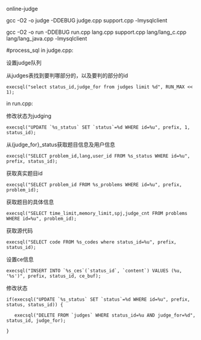 online-judge

gcc -O2 -o judge -DDEBUG judge.cpp support.cpp -lmysqlclient

gcc -O2 -o run -DDEBUG run.cpp lang.cpp support.cpp lang/lang_c.cpp lang/lang_java.cpp -lmysqlclient

#process_sql in judge.cpp:

设置judge队列

从judges表找到要判哪部分的，以及要判的部分的id
```
execsql("select status_id,judge_for from judges limit %d", RUN_MAX << 1);
```
in run.cpp:

修改状态为judging
```
execsql("UPDATE `%s_status` SET `status`=%d WHERE id=%u", prefix, 1, status_id);
```
从{judge_for}_status获取题目信息及用户信息
```
execsql("SELECT problem_id,lang,user_id FROM %s_status WHERE id=%u", prefix, status_id);
```
获取真实题目id
```
execsql("SELECT problem_id FROM %s_problems WHERE id=%u", prefix, problem_id);
```
获取题目的具体信息
```
execsql("SELECT time_limit,memory_limit,spj,judge_cnt FROM problems WHERE id=%u", problem_id);
```
获取源代码
```
execsql("SELECT code FROM %s_codes where status_id=%u", prefix, status_id);
```
设置ce信息
```
execsql("INSERT INTO `%s_ces`(`status_id`, `content`) VALUES (%u, '%s')", prefix, status_id, ce_buf);
```
修改状态
```
if(execsql("UPDATE `%s_status` SET `status`=%d WHERE id=%u", prefix, status, status_id)) {
 
   execsql("DELETE FROM `judges` WHERE status_id=%u AND judge_for=%d", status_id, judge_for);

}
```
